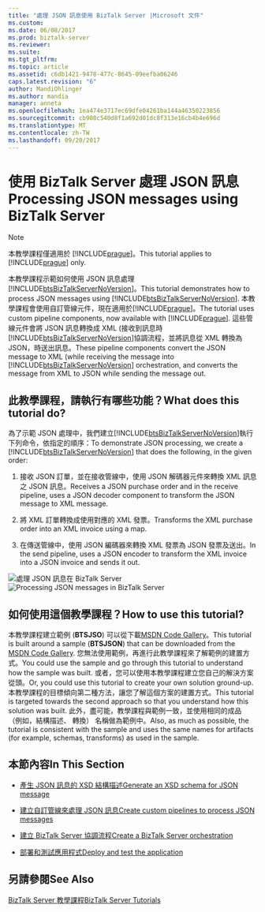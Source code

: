 ```yaml
---
title: "處理 JSON 訊息使用 BizTalk Server |Microsoft 文件"
ms.custom: 
ms.date: 06/08/2017
ms.prod: biztalk-server
ms.reviewer: 
ms.suite: 
ms.tgt_pltfrm: 
ms.topic: article
ms.assetid: c6db1421-9478-477c-8645-09eefba06246
caps.latest.revision: "6"
author: MandiOhlinger
ms.author: mandia
manager: anneta
ms.openlocfilehash: 1ea474e3717ec69dfe04261ba144a46350223856
ms.sourcegitcommit: cb908c540d8f1a692d01dc8f313e16cb4b4e696d
ms.translationtype: MT
ms.contentlocale: zh-TW
ms.lasthandoff: 09/20/2017
---
```

# <a name="processing-json-messages-using-biztalk-server"></a><span data-ttu-id="66192-102">使用 BizTalk Server 處理 JSON 訊息</span><span class="sxs-lookup"><span data-stu-id="66192-102">Processing JSON messages using BizTalk Server</span></span>
> [!NOTE]
>  <span data-ttu-id="66192-103">本教學課程僅適用於 [!INCLUDE[prague](../includes/prague-md.md)]。</span><span class="sxs-lookup"><span data-stu-id="66192-103">This tutorial applies to [!INCLUDE[prague](../includes/prague-md.md)] only.</span></span>  
  
 <span data-ttu-id="66192-104">本教學課程示範如何使用 JSON 訊息處理[!INCLUDE[btsBizTalkServerNoVersion](../includes/btsbiztalkservernoversion-md.md)]。</span><span class="sxs-lookup"><span data-stu-id="66192-104">This tutorial demonstrates how to process JSON messages using [!INCLUDE[btsBizTalkServerNoVersion](../includes/btsbiztalkservernoversion-md.md)].</span></span> <span data-ttu-id="66192-105">本教學課程會使用自訂管線元件，現在適用於[!INCLUDE[prague](../includes/prague-md.md)]。</span><span class="sxs-lookup"><span data-stu-id="66192-105">The tutorial uses custom pipeline components, now available with [!INCLUDE[prague](../includes/prague-md.md)].</span></span> <span data-ttu-id="66192-106">這些管線元件會將 JSON 訊息轉換成 XML (接收到訊息時[!INCLUDE[btsBizTalkServerNoVersion](../includes/btsbiztalkservernoversion-md.md)]協調流程，並將訊息從 XML 轉換為 JSON，時送出訊息。</span><span class="sxs-lookup"><span data-stu-id="66192-106">These pipeline components convert the JSON message to XML (while receiving the message into [!INCLUDE[btsBizTalkServerNoVersion](../includes/btsbiztalkservernoversion-md.md)] orchestration, and converts the message from XML to JSON while sending the message out.</span></span>  
  
## <a name="what-does-this-tutorial-do"></a><span data-ttu-id="66192-107">此教學課程，請執行有哪些功能？</span><span class="sxs-lookup"><span data-stu-id="66192-107">What does this tutorial do?</span></span>  
 <span data-ttu-id="66192-108">為了示範 JSON 處理中，我們建立[!INCLUDE[btsBizTalkServerNoVersion](../includes/btsbiztalkservernoversion-md.md)]執行下列命令，依指定的順序：</span><span class="sxs-lookup"><span data-stu-id="66192-108">To demonstrate JSON processing, we create a [!INCLUDE[btsBizTalkServerNoVersion](../includes/btsbiztalkservernoversion-md.md)] that does the following, in the given order:</span></span>  
  
1.  <span data-ttu-id="66192-109">接收 JSON 訂單，並在接收管線中，使用 JSON 解碼器元件來轉換 XML 訊息之 JSON 訊息。</span><span class="sxs-lookup"><span data-stu-id="66192-109">Receives a JSON purchase order and in the receive pipeline, uses a JSON decoder component to transform the JSON message to XML message.</span></span>  
  
2.  <span data-ttu-id="66192-110">將 XML 訂單轉換成使用對應的 XML 發票。</span><span class="sxs-lookup"><span data-stu-id="66192-110">Transforms the XML purchase order into an XML invoice using a map.</span></span>  
  
3.  <span data-ttu-id="66192-111">在傳送管線中，使用 JSON 編碼器來轉換 XML 發票為 JSON 發票及送出。</span><span class="sxs-lookup"><span data-stu-id="66192-111">In the send pipeline, uses a JSON encoder to transform the XML invoice into a JSON invoice and sends it out.</span></span>  
  
 <span data-ttu-id="66192-112">![處理 JSON 訊息在 BizTalk Server](../core/media/btsjson-flow.png "BTSJSON_Flow")</span><span class="sxs-lookup"><span data-stu-id="66192-112">![Processing JSON messages in BizTalk Server](../core/media/btsjson-flow.png "BTSJSON_Flow")</span></span>  
  
## <a name="how-to-use-this-tutorial"></a><span data-ttu-id="66192-113">如何使用這個教學課程？</span><span class="sxs-lookup"><span data-stu-id="66192-113">How to use this tutorial?</span></span>  
 <span data-ttu-id="66192-114">本教學課程建立範例 (**BTSJSO**) 可以從下載[MSDN Code Gallery](http://go.microsoft.com/fwlink/?LinkId=403197)。</span><span class="sxs-lookup"><span data-stu-id="66192-114">This tutorial is built around a sample (**BTSJSON**) that can be downloaded from the [MSDN Code Gallery](http://go.microsoft.com/fwlink/?LinkId=403197).</span></span> <span data-ttu-id="66192-115">您無法使用範例，再進行此教學課程來了解範例的建置方式。</span><span class="sxs-lookup"><span data-stu-id="66192-115">You could use the sample and go through this tutorial to understand how the sample was built.</span></span> <span data-ttu-id="66192-116">或者，您可以使用本教學課程建立您自己的解決方案從頭。</span><span class="sxs-lookup"><span data-stu-id="66192-116">Or, you could use this tutorial to create your own solution ground-up.</span></span> <span data-ttu-id="66192-117">本教學課程的目標傾向第二種方法，讓您了解這個方案的建置方式。</span><span class="sxs-lookup"><span data-stu-id="66192-117">This tutorial is targeted towards the second approach so that you understand how this solution was built.</span></span> <span data-ttu-id="66192-118">此外，盡可能，教學課程與範例一致，並使用相同的成品 （例如，結構描述、 轉換） 名稱做為範例中。</span><span class="sxs-lookup"><span data-stu-id="66192-118">Also, as much as possible, the tutorial is consistent with the sample and uses the same names for artifacts (for example, schemas, transforms) as used in the sample.</span></span>  
  
## <a name="in-this-section"></a><span data-ttu-id="66192-119">本節內容</span><span class="sxs-lookup"><span data-stu-id="66192-119">In This Section</span></span>  
  
-   [<span data-ttu-id="66192-120">產生 JSON 訊息的 XSD 結構描述</span><span class="sxs-lookup"><span data-stu-id="66192-120">Generate an XSD schema for JSON message</span></span>](../core/generate-an-xsd-schema-for-json-message.md)  
  
-   [<span data-ttu-id="66192-121">建立自訂管線來處理 JSON 訊息</span><span class="sxs-lookup"><span data-stu-id="66192-121">Create custom pipelines to process JSON messages</span></span>](../core/create-custom-pipelines-to-process-json-messages.md)  
  
-   [<span data-ttu-id="66192-122">建立 BizTalk Server 協調流程</span><span class="sxs-lookup"><span data-stu-id="66192-122">Create a BizTalk Server orchestration</span></span>](../core/create-a-biztalk-server-orchestration.md)  
  
-   [<span data-ttu-id="66192-123">部署和測試應用程式</span><span class="sxs-lookup"><span data-stu-id="66192-123">Deploy and test the application</span></span>](../core/deploy-and-test-the-application.md)  
  
## <a name="see-also"></a><span data-ttu-id="66192-124">另請參閱</span><span class="sxs-lookup"><span data-stu-id="66192-124">See Also</span></span>  
 [<span data-ttu-id="66192-125">BizTalk Server 教學課程</span><span class="sxs-lookup"><span data-stu-id="66192-125">BizTalk Server Tutorials</span></span>](../core/biztalk-server-tutorials.md)